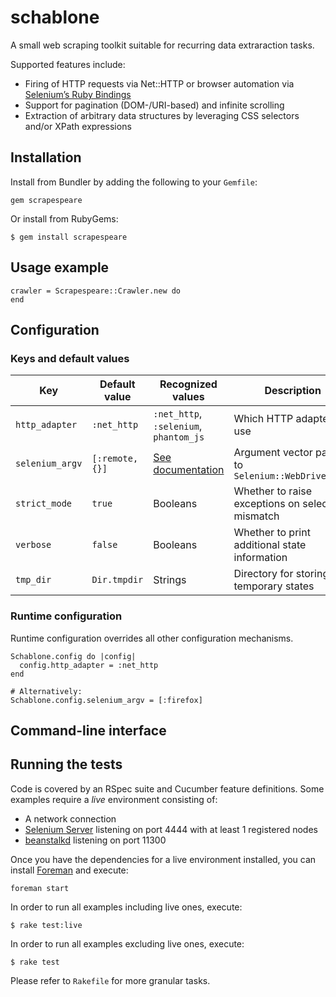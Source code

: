 # schablone
A small web scraping toolkit suitable for recurring data extraraction tasks.

Supported features include:

* Firing of HTTP requests via Net::HTTP or browser automation via [Selenium’s Ruby Bindings](https://code.google.com/p/selenium/wiki/RubyBindings)
* Support for pagination (DOM-/URI-based) and infinite scrolling
* Extraction of arbitrary data structures by leveraging CSS selectors and/or XPath expressions

## Installation
Install from Bundler by adding the following to your `Gemfile`:

```
gem scrapespeare
```
Or install from RubyGems:

```
$ gem install scrapespeare
```

## Usage example

```
crawler = Scrapespeare::Crawler.new do
end
```

## Configuration
### Keys and default values
Key            | Default value | Recognized values | Description               |
-------------- | ------------- | ----------------- | ------------------------- |
`http_adapter` | `:net_http` | `:net_http`, `:selenium`, `phantom_js` | Which HTTP adapter to use |
`selenium_argv` | `[:remote, {}]` | [See documentation](http://selenium.googlecode.com/git/docs/api/rb/Selenium/WebDriver.html#for-class_method) | Argument vector passed to `Selenium::WebDriver.for`
`strict_mode` | `true` | Booleans | Whether to raise exceptions on selector mismatch |
`verbose` | `false` | Booleans | Whether to print additional state information |
`tmp_dir` | `Dir.tmpdir` | Strings | Directory for storing temporary states |

### Runtime configuration
Runtime configuration overrides all other configuration mechanisms.

```
Schablone.config do |config|
  config.http_adapter = :net_http
end

# Alternatively:
Schablone.config.selenium_argv = [:firefox]
```

## Command-line interface


## Running the tests
Code is covered by an RSpec suite and Cucumber feature definitions.
Some examples require a *live* environment consisting of:

* A network connection
* [Selenium Server](https://code.google.com/p/selenium/wiki/Grid2) listening on port 4444 with at least 1 registered nodes
* [beanstalkd](http://kr.github.io/beanstalkd/) listening on port 11300

Once you have the dependencies for a live environment installed, you can install [Foreman](https://github.com/ddollar/foreman) and execute:

```
foreman start
```

In order to run all examples including live ones, execute:

```
$ rake test:live
```

In order to run all examples excluding live ones, execute:

```
$ rake test
```

Please refer to `Rakefile` for more granular tasks.